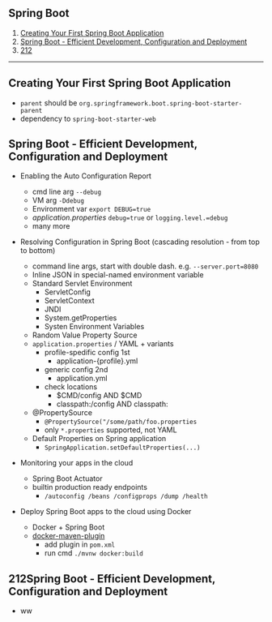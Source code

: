 Spring Boot
---
1. [Creating Your First Spring Boot Application](#creating-your-first-spring-boot-application)
2. [Spring Boot - Efficient Development, Configuration and Deployment](#spring-boot---efficient-development-configuration-and-deployment)
3. [212 ](#212spring-boot---efficient-development-configuration-and-deployment)

----------------------

## Creating Your First Spring Boot Application
* `parent` should be `org.springframework.boot.spring-boot-starter-parent`
* dependency to `spring-boot-starter-web`


## Spring Boot - Efficient Development, Configuration and Deployment
* Enabling the Auto Configuration Report
  * cmd line arg `--debug`
  * VM arg `-Ddebug`
  * Environment var `export DEBUG=true`
  * _application.properties_ `debug=true` or `logging.level.=debug`
  * many more

* Resolving Configuration in Spring Boot (cascading resolution - from top to bottom)
  * command line args, start with double dash. e.g. `--server.port=8080`
  * Inline JSON in special-named environment variable
  * Standard Servlet Environment
    * ServletConfig
    * ServletContext
    * JNDI
    * System.getProperties
    * Systen Environment Variables
  * Random Value Property Source    
  * `application.properties` / YAML + variants
    * profile-spedific config 1st
      * application-{profile}.yml   
    * generic config 2nd
      * application.yml
    * check locations
      * $CMD/config AND $CMD
      * classpath:/config AND classpath:
  * @PropertySource
    * `@PropertySource("/some/path/foo.properties`
    * only `*.properties` supported, not YAML
  * Default Properties on Spring application
    * `SpringApplication.setDefaultProperties(...)`

* Monitoring your apps in the cloud
  * Spring Boot Actuator
  * builtin production ready endpoints
    * `/autoconfig /beans /configprops /dump /health`

* Deploy Spring Boot apps to the cloud using Docker
  * Docker + Spring Boot
  * [docker-maven-plugin](https://github.com/spotify/docker-maven-plugin)
    * add plugin in `pom.xml`
    * run cmd `./mvnw docker:build`







## 212Spring Boot - Efficient Development, Configuration and Deployment
* ww










